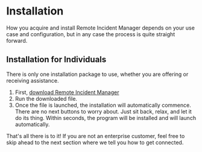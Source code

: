 # Installation
How you acquire and install Remote Incident Manager depends on your use case and configuration, but in any case the process is quite straight forward.
## Installation for Individuals
There is only one installation package to use, whether you are offering or receiving assistance.
1. First, [download Remote Incident Manager](https://download.pneumasolutions.com/rim/rimsetup.exe)
2. Run the downloaded file.
3. Once the file is launched, the installation will automatically commence. There are no next buttons to worry about. Just sit back, relax, and let it do its thing. Within seconds, the program will be installed and will launch automatically.

That's all there is to it! If you are not an enterprise customer, feel free to skip ahead to the next section where we tell you how to get connected.